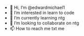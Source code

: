 - 👋 Hi, I’m @edwardmichael1
- 👀 I’m interested in learn to code
- 🌱 I’m currently learning ntg
- 💞️ I’m looking to collaborate on ntg
- 📫 How to reach me txt me

<!---
edwardmichael1/edwardmichael1 is a ✨ special ✨ repository because its `README.md` (this file) appears on your GitHub profile.
You can click the Preview link to take a look at your changes.
--->
